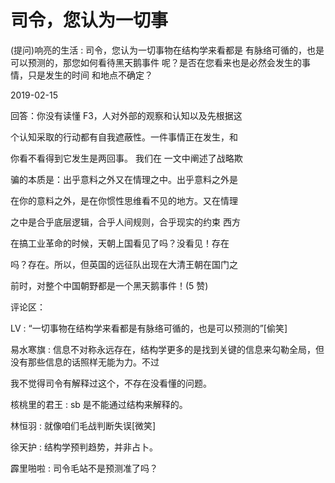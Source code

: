 # 司令，您认为一切事

(提问)响亮的生活 : 司令，您认为一切事物在结构学来看都是 有脉络可循的，也是可以预测的，那您如何看待黑天鹅事件 呢？是否在您看来也是必然会发生的事情，只是发生的时间 和地点不确定？

2019-02-15

回答：你没有读懂 F3，人对外部的观察和认知以及先根据这

个认知采取的行动都有自我遮蔽性。一件事情正在发生，和

你看不看得到它发生是两回事。 我们在 一文中阐述了战略欺

骗的本质是：出乎意料之外又在情理之中。出乎意料之外是

在你的意料之外，是在你惯性思维看不见的地方。又在情理

之中是合乎底层逻辑，合乎人间规则，合乎现实的约束 西方

在搞工业革命的时候，天朝上国看见了吗？没看见！存在

吗？存在。所以，但英国的远征队出现在大清王朝在国门之

前时，对整个中国朝野都是一个黑天鹅事件！(5 赞)

评论区：

LV : “一切事物在结构学来看都是有脉络可循的，也是可以预测的”[偷笑]

易水寒旗 : 信息不对称永远存在，结构学更多的是找到关键的信息来勾勒全局，但没有那些信息的话照样无能为力。不过

我不觉得司令有解释过这个，不存在没看懂的问题。

核桃里的君王 : sb 是不能通过结构来解释的。

林恒羽 : 就像咱们毛战判断失误[微笑]

徐天护 : 结构学预判趋势，并非占卜。

霹里啪啦 : 司令毛站不是预测准了吗？